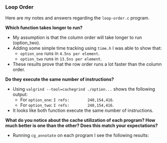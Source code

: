 ### Loop Order
Here are my notes and answers regarding the `loop-order.c` program.

**Which function takes longer to run?**
- My assumption is that the column order will take longer to run (option_two).
- Adding some simple time tracking using `time.h` I was able to show that:
	- `option_one` runs in `4.5ns per element`.
	- `option_two` runs in `13.5ns per element`.
- These results prove that the row order runs a lot faster than the column order.

**Do they execute the same number of instructions?**
- Using `valgrind --tool=cachegrind ./option...` shows the following output:
	- For `option_one`: `I refs:        240,154,416`.
	- For `option_two`: `I refs:        240,154,416`.
- It looks like both function execute the same number of instructions.

**What do you notice about the cache utilization of each program? How much better is one than the other? Does this match your expectations?**
- Running `cg_annotate` on each program I see the following results:
